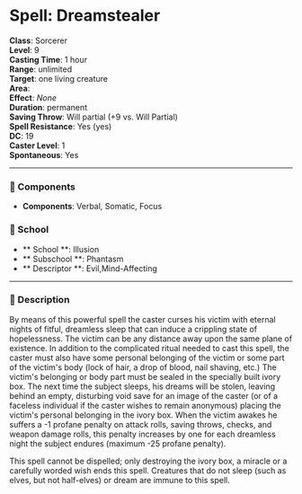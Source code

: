 
# Spell: Dreamstealer
**Class**: Sorcerer  
**Level**: 9  
**Casting Time**: 1 hour  
**Range**: unlimited  
**Target**: one living creature  
**Area**:   
**Effect**: _None_  
**Duration**: permanent  
**Saving Throw**: Will partial (+9 vs. Will Partial)  
**Spell Resistance**: Yes (yes)  
**DC**: 19  
**Caster Level**: 1  
**Spontaneous**: Yes

---

### 🔮 Components
- **Components**: Verbal, Somatic, Focus

### 🏫 School
- ** School **: Illusion
- ** Subschool **: Phantasm
- ** Descriptor **: Evil,Mind-Affecting
---

### 📜 Description
By means of this powerful spell the caster curses his victim with eternal nights of fitful, dreamless sleep that can induce a crippling state of hopelessness. The victim can be any distance away upon the same plane of existence. In addition to the complicated ritual needed to cast this spell, the caster must also have some personal belonging of the victim or some part of the victim's body (lock of hair, a drop of blood, nail shaving, etc.) The victim's belonging or body part must be sealed in the specially built ivory box. The next time the subject sleeps, his dreams will be stolen, leaving behind an empty, disturbing void save for an image of the caster (or of a faceless individual if the caster wishes to remain anonymous) placing the victim's personal belonging in the ivory box. When the victim awakes he suffers a -1 profane penalty on attack rolls, saving throws, checks, and weapon damage rolls, this penalty increases by one for each dreamless night the subject endures (maximum -25 profane penalty). 

This spell cannot be dispelled; only destroying the ivory box, a miracle or a carefully worded wish ends this spell. Creatures that do not sleep (such as elves, but not half-elves) or dream are immune to this spell.
